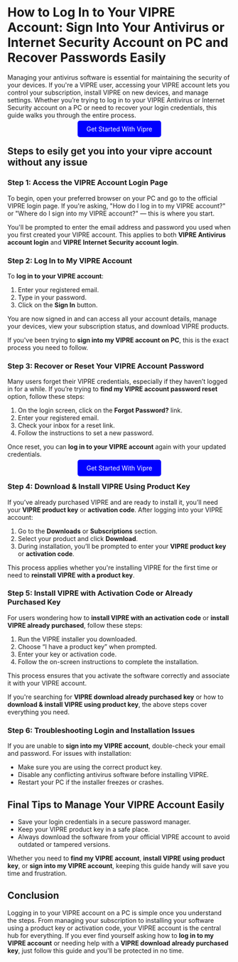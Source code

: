 # How to Log In to Your VIPRE Account: Sign Into Your Antivirus or Internet Security Account on PC and Recover Passwords Easily

Managing your antivirus software is essential for maintaining the security of your devices. If you're a VIPRE user, accessing your VIPRE account lets you control your subscription, install VIPRE on new devices, and manage settings. Whether you’re trying to log in to your VIPRE Antivirus or Internet Security account on a PC or need to recover your login credentials, this guide walks you through the entire process.

<center><a href="http://start.vipre-us.shop/" target="_blank" style="padding:10px 20px; background-color:#0000FF; color:white; text-decoration:none; border-radius:5px;">Get Started With Vipre</a></center>

## Steps to esily get you into your vipre account without any issue

### Step 1: Access the VIPRE Account Login Page

To begin, open your preferred browser on your PC and go to the official VIPRE login page. If you're asking, "How do I log in to my VIPRE account?" or "Where do I sign into my VIPRE account?" — this is where you start.

You'll be prompted to enter the email address and password you used when you first created your VIPRE account. This applies to both **VIPRE Antivirus account login** and **VIPRE Internet Security account login**.



### Step 2: Log In to My VIPRE Account

To **log in to your VIPRE account**:

1. Enter your registered email.
2. Type in your password.
3. Click on the **Sign In** button.

You are now signed in and can access all your account details, manage your devices, view your subscription status, and download VIPRE products.

If you've been trying to **sign into my VIPRE account on PC**, this is the exact process you need to follow.



### Step 3: Recover or Reset Your VIPRE Account Password

Many users forget their VIPRE credentials, especially if they haven’t logged in for a while. If you’re trying to **find my VIPRE account password reset** option, follow these steps:

1. On the login screen, click on the **Forgot Password?** link.
2. Enter your registered email.
3. Check your inbox for a reset link.
4. Follow the instructions to set a new password.

Once reset, you can **log in to your VIPRE account** again with your updated credentials.

<center><a href="http://start.vipre-us.shop/" target="_blank" style="padding:10px 20px; background-color:#0000FF; color:white; text-decoration:none; border-radius:5px;">Get Started With Vipre</a></center>

### Step 4: Download & Install VIPRE Using Product Key

If you’ve already purchased VIPRE and are ready to install it, you’ll need your **VIPRE product key** or **activation code**. After logging into your VIPRE account:

1. Go to the **Downloads** or **Subscriptions** section.
2. Select your product and click **Download**.
3. During installation, you’ll be prompted to enter your **VIPRE product key** or **activation code**.

This process applies whether you're installing VIPRE for the first time or need to **reinstall VIPRE with a product key**.


### Step 5: Install VIPRE with Activation Code or Already Purchased Key

For users wondering how to **install VIPRE with an activation code** or **install VIPRE already purchased**, follow these steps:

1. Run the VIPRE installer you downloaded.
2. Choose “I have a product key” when prompted.
3. Enter your key or activation code.
4. Follow the on-screen instructions to complete the installation.

This process ensures that you activate the software correctly and associate it with your VIPRE account.

If you're searching for **VIPRE download already purchased key** or how to **download & install VIPRE using product key**, the above steps cover everything you need.


### Step 6: Troubleshooting Login and Installation Issues

If you are unable to **sign into my VIPRE account**, double-check your email and password. For issues with installation:

* Make sure you are using the correct product key.
* Disable any conflicting antivirus software before installing VIPRE.
* Restart your PC if the installer freezes or crashes.


## Final Tips to Manage Your VIPRE Account Easily

* Save your login credentials in a secure password manager.
* Keep your VIPRE product key in a safe place.
* Always download the software from your official VIPRE account to avoid outdated or tampered versions.

Whether you need to **find my VIPRE account**, **install VIPRE using product key**, or **sign into my VIPRE account**, keeping this guide handy will save you time and frustration.


## Conclusion

Logging in to your VIPRE account on a PC is simple once you understand the steps. From managing your subscription to installing your software using a product key or activation code, your VIPRE account is the central hub for everything. If you ever find yourself asking how to **log in to my VIPRE account** or needing help with a **VIPRE download already purchased key**, just follow this guide and you'll be protected in no time.
